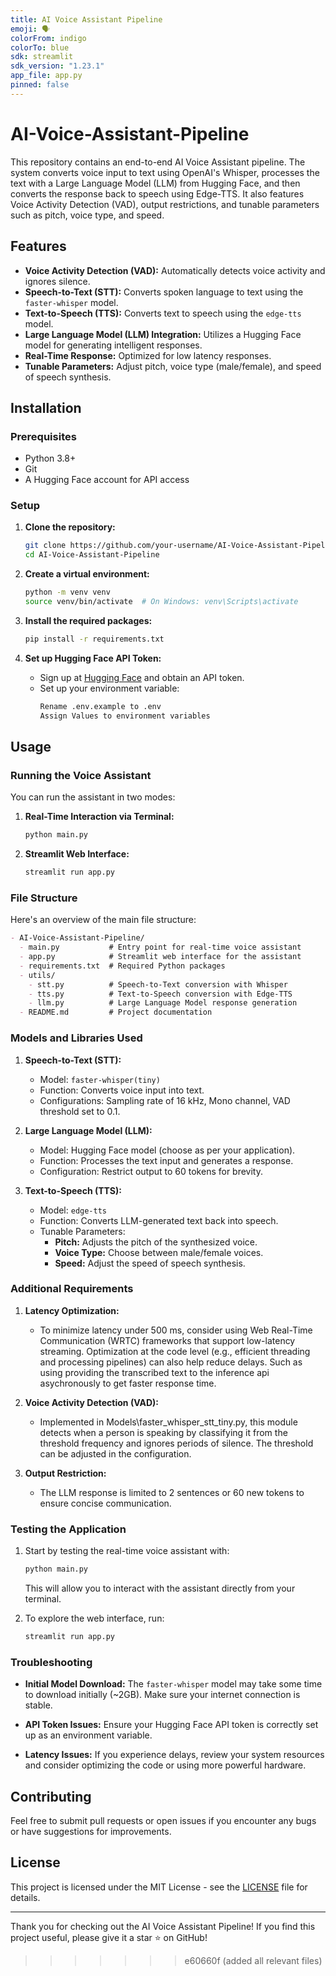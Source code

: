 ```yaml
---
title: AI Voice Assistant Pipeline
emoji: 🗣️
colorFrom: indigo
colorTo: blue
sdk: streamlit
sdk_version: "1.23.1"
app_file: app.py
pinned: false
---
```

# AI-Voice-Assistant-Pipeline

This repository contains an end-to-end AI Voice Assistant pipeline. The system converts voice input to text using OpenAI's Whisper, processes the text with a Large Language Model (LLM) from Hugging Face, and then converts the response back to speech using Edge-TTS. It also features Voice Activity Detection (VAD), output restrictions, and tunable parameters such as pitch, voice type, and speed.

## Features

- **Voice Activity Detection (VAD):** Automatically detects voice activity and ignores silence.
- **Speech-to-Text (STT):** Converts spoken language to text using the `faster-whisper` model.
- **Text-to-Speech (TTS):** Converts text to speech using the `edge-tts` model.
- **Large Language Model (LLM) Integration:** Utilizes a Hugging Face model for generating intelligent responses.
- **Real-Time Response:** Optimized for low latency responses.
- **Tunable Parameters:** Adjust pitch, voice type (male/female), and speed of speech synthesis.

## Installation

### Prerequisites
- Python 3.8+
- Git
- A Hugging Face account for API access

### Setup

1. **Clone the repository:**
   ```bash
   git clone https://github.com/your-username/AI-Voice-Assistant-Pipeline.git
   cd AI-Voice-Assistant-Pipeline
   ```

2. **Create a virtual environment:**
   ```bash
   python -m venv venv
   source venv/bin/activate  # On Windows: venv\Scripts\activate
   ```

3. **Install the required packages:**
   ```bash
   pip install -r requirements.txt
   ```

4. **Set up Hugging Face API Token:**
   - Sign up at [Hugging Face](https://huggingface.co/join) and obtain an API token.
   - Set up your environment variable:
     ```bash
     Rename .env.example to .env
     Assign Values to environment variables
     ```

## Usage

### Running the Voice Assistant

You can run the assistant in two modes:

1. **Real-Time Interaction via Terminal:**
   ```bash
   python main.py
   ```

2. **Streamlit Web Interface:**
   ```bash
   streamlit run app.py
   ```

### File Structure

Here's an overview of the main file structure:

```markdown
- AI-Voice-Assistant-Pipeline/
  - main.py           # Entry point for real-time voice assistant
  - app.py            # Streamlit web interface for the assistant
  - requirements.txt  # Required Python packages
  - utils/
    - stt.py          # Speech-to-Text conversion with Whisper
    - tts.py          # Text-to-Speech conversion with Edge-TTS
    - llm.py          # Large Language Model response generation
  - README.md         # Project documentation
```

### Models and Libraries Used

1. **Speech-to-Text (STT):**
   - Model: `faster-whisper(tiny)`
   - Function: Converts voice input into text.
   - Configurations: Sampling rate of 16 kHz, Mono channel, VAD threshold set to 0.1.

2. **Large Language Model (LLM):**
   - Model: Hugging Face model (choose as per your application).
   - Function: Processes the text input and generates a response.
   - Configuration: Restrict output to 60 tokens for brevity.

3. **Text-to-Speech (TTS):**
   - Model: `edge-tts`
   - Function: Converts LLM-generated text back into speech.
   - Tunable Parameters: 
     - **Pitch:** Adjusts the pitch of the synthesized voice.
     - **Voice Type:** Choose between male/female voices.
     - **Speed:** Adjust the speed of speech synthesis.

### Additional Requirements

1. **Latency Optimization:**
   - To minimize latency under 500 ms, consider using Web Real-Time Communication (WRTC) frameworks that support low-latency streaming. Optimization at the code level (e.g., efficient threading and processing pipelines) can also help reduce delays. Such as using providing the transcribed text to the inference api asychronously to get faster response time.

2. **Voice Activity Detection (VAD):**
   - Implemented in Models\faster_whisper_stt_tiny.py, this module detects when a person is speaking by classifying it from the threshold frequency and ignores periods of silence. The threshold can be adjusted in the configuration.

3. **Output Restriction:**
   - The LLM response is limited to 2 sentences or 60 new tokens to ensure concise communication.

### Testing the Application

1. Start by testing the real-time voice assistant with:
   ```bash
   python main.py
   ```
   This will allow you to interact with the assistant directly from your terminal.

2. To explore the web interface, run:
   ```bash
   streamlit run app.py
   ```

### Troubleshooting

- **Initial Model Download:** The `faster-whisper` model may take some time to download initially (~2GB). Make sure your internet connection is stable.

- **API Token Issues:** Ensure your Hugging Face API token is correctly set up as an environment variable.

- **Latency Issues:** If you experience delays, review your system resources and consider optimizing the code or using more powerful hardware.

## Contributing

Feel free to submit pull requests or open issues if you encounter any bugs or have suggestions for improvements.

## License

This project is licensed under the MIT License - see the [LICENSE](LICENSE) file for details.

---

Thank you for checking out the AI Voice Assistant Pipeline! If you find this project useful, please give it a star ⭐ on GitHub!
>>>>>>> e60660f (added all relevant files)
